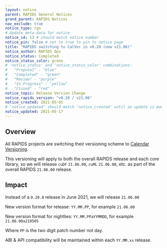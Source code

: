 ```yaml
---
layout: notice
parent: RAPIDS General Notices
grand_parent: RAPIDS Notices
nav_exclude: true
notice_type: rgn
# Update meta-data for notice
notice_id: 13 # should match notice number
notice_pin: false # set to true to pin to notice page
title: "RAPIDS switching to CalVer in v0.20 (now v21.06)"
notice_author: RAPIDS Ops
notice_status: Completed
notice_status_color: green
# 'notice_status' and 'notice_status_color' combinations:
#   "Proposal" - "blue"
#   "Completed" - "green"
#   "Review" - "purple"
#   "In Progress" - "yellow"
#   "Closed" - "red"
notice_topic: Release Version Change
notice_rapids_version: "v0.20 / v21.06"
notice_created: 2021-05-05
# 'notice_updated' should match 'notice_created' until an update is made
notice_updated: 2021-05-17
---
```


## Overview

All RAPIDS projects are switching their versioning scheme to [Calendar Versioning](https://calver.org).

This versioning will apply to both the overall RAPIDS release and each core library, so we will release `cuDF` `21.06.00`, `cuML` `21.06.00`, etc. as part of the overall RAPIDS `21.06.00` release.

## Impact

Instead of a `0.20.0` release in June 2021, we will release `21.06.00`

New version format for release: `YY.MM.PP`, for example `21.06.00`

New version format for nightlies: `YY.MM.PPaYYMMDD`, for example `21.06.00a210505`

Where `PP` is the two digit patch number not day.

ABI & API compatibility will be maintained within each `YY.MM.xx` release.
